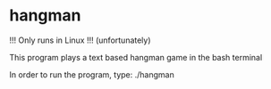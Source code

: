 # hangman
!!! Only runs in Linux !!! (unfortunately)

This program plays a text based hangman game in the bash terminal

In order to run the program, type:
    ./hangman
